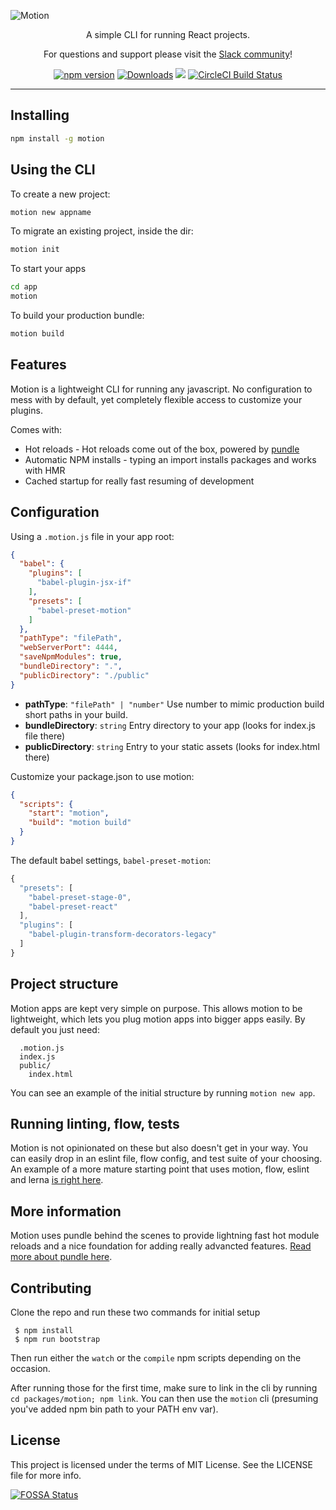 ![Motion](https://cloud.githubusercontent.com/assets/4278113/26378558/832d15e2-402e-11e7-9d06-7facf12466bf.jpg)

<p align="center">
  A simple CLI for running React projects.
</p>

<p align="center">
  For questions and support please visit the <a href="https://motion-slack.herokuapp.com">Slack community</a>!
</p>

<p align="center">
  <a href="http://badge.fury.io/js/motion"><img alt="npm version" src="https://badge.fury.io/js/motion.svg"></a>
  <a href="https://npmjs.org/package/motion"><img alt="Downloads" src="http://img.shields.io/npm/dm/motion.svg"></a>
<a href="https://app.fossa.io/projects/git%2Bdemo%24demo?ref=badge_small" alt="FOSSA Status"><img src="https://app.fossa.io/api/projects/git%2Bdemo%24demo.svg?type=small"/></a>
  <a href="https://circleci.com/gh/steelbrain/pundle/tree/master">
    <img src="https://img.shields.io/circleci/project/steelbrain/pundle/master.svg" alt="CircleCI Build Status">
  </a><br/>
</p>

----

## Installing

```bash
npm install -g motion
```

## Using the CLI

To create a new project:

```bash
motion new appname
```

To migrate an existing project, inside the dir:

```bash
motion init
```

To start your apps

```bash
cd app
motion
```

To build your production bundle:

```bash
motion build
```

## Features

Motion is a lightweight CLI for running any javascript. No configuration to mess with by default, yet completely flexible access to customize your plugins.

Comes with:

- Hot reloads - Hot reloads come out of the box, powered by [pundle](https://github.com/steelbrain/pundle)
- Automatic NPM installs - typing an import installs packages and works with HMR
- Cached startup for really fast resuming of development

## Configuration

Using a `.motion.js` file in your app root:

```json
{
  "babel": {
    "plugins": [
      "babel-plugin-jsx-if"
    ],
    "presets": [
      "babel-preset-motion"
    ]
  },
  "pathType": "filePath",
  "webServerPort": 4444,
  "saveNpmModules": true,
  "bundleDirectory": ".",
  "publicDirectory": "./public"
}
```

- **pathType**: `"filePath" | "number"` Use number to mimic production build short paths in your build.
- **bundleDirectory**: `string` Entry directory to your app (looks for index.js file there)
- **publicDirectory**: `string` Entry to your static assets (looks for index.html there)

Customize your package.json to use motion:

```json
{
  "scripts": {
    "start": "motion",
    "build": "motion build"
  }
}
```

The default babel settings, `babel-preset-motion`:

```js
{
  "presets": [
    "babel-preset-stage-0",
    "babel-preset-react"
  ],
  "plugins": [
    "babel-plugin-transform-decorators-legacy"
  ]
}
```

## Project structure

Motion apps are kept very simple on purpose. This allows motion to be lightweight, which lets you plug motion apps into bigger apps easily. By default you just need:

```
  .motion.js
  index.js
  public/
    index.html
```

You can see an example of the initial structure by running `motion new app`.

## Running linting, flow, tests

Motion is not opinionated on these but also doesn't get in your way. You can easily drop in an eslint file, flow config, and test suite of your choosing. An example of a more mature starting point that uses motion, flow, eslint and lerna [is right here](https://github.com/motion/starter).

## More information

Motion uses pundle behind the scenes to provide lightning fast hot module reloads and a nice foundation for adding really advancted features. [Read more about pundle here](https://github.com/steelbrain/pundle).

## Contributing

Clone the repo and run these two commands for initial setup

```
 $ npm install
 $ npm run bootstrap
```

Then run either the `watch` or the `compile` npm scripts depending on the occasion.

After running those for the first time, make sure to link in the cli by running `cd packages/motion; npm link`. You can then use the `motion` cli (presuming you've added npm bin path to your PATH env var).

## License

This project is licensed under the terms of MIT License. See the LICENSE file for more info.

[![FOSSA Status](https://app.fossa.io/api/projects/git%2Bdemo%24demo.svg?type=large)](https://app.fossa.io/projects/git%2Bdemo%24demo?ref=badge_large)